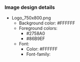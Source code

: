 ### Image design details
- Logo_750x800.png
  - Background color: #FFFFFF
  - Foreground colors:
    - #2758A0
    - #86B9EF
  - Font:
    - Color: #FFFFFF
    - Font-family:
